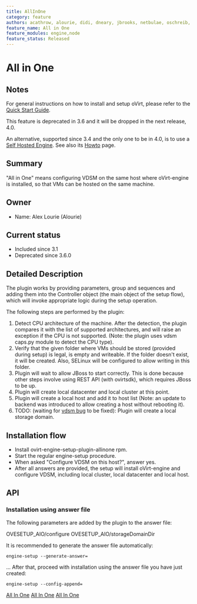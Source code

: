 ```yaml
---
title: AllInOne
category: feature
authors: acathrow, alourie, didi, dneary, jbrooks, netbulae, oschreib, sandrobonazzola
feature_name: All in One
feature_modules: engine,node
feature_status: Released
---
```


# All in One

## Notes

For general instructions on how to install and setup oVirt, please refer to the [Quick Start Guide](/documentation/quickstart/quickstart-guide/).

This feature is deprecated in 3.6 and it will be dropped in the next release, 4.0.

An alternative, supported since 3.4 and the only one to be in 4.0, is to use a [Self Hosted Engine](/develop/release-management/features/engine/self-hosted-engine/). See also its [Howto](/documentation/how-to/hosted-engine/) page.

## Summary

"All in One" means configuring VDSM on the same host where oVirt-engine is installed, so that VMs can be hosted on the same machine.

## Owner

*   Name: Alex Lourie (Alourie)

## Current status
*   Included since 3.1
*   Deprecated since 3.6.0

## Detailed Description

The plugin works by providing parameters, group and sequences and adding them into the Controller object (the main object of the setup flow), which will invoke appropriate logic during the setup operation.

The following steps are performed by the plugin:

1.  Detect CPU architecture of the machine. After the detection, the plugin compares it with the list of supported architectures, and will raise an exception if the CPU is not supported. (Note: the plugin uses vdsm caps.py module to detect the CPU type).
2.  Verify that the given folder where VMs should be stored (provided during setup) is legal, is empty and writeable. If the folder doesn't exist, it will be created. Also, SELinux will be configured to allow writing in this folder.
3.  Plugin will wait to allow JBoss to start correctly. This is done because other steps involve using REST API (with ovirtsdk), which requires JBoss to be up.
4.  Plugin will create local datacenter and local cluster at this point.
5.  Plugin will create a local host and add it to host list (Note: an update to backend was introduced to allow creating a host without rebooting it).
6.  TODO: (waiting for [vdsm bug](https://bugzilla.redhat.com/show_bug.cgi?id=799111) to be fixed): Plugin will create a local storage domain.

## Installation flow

*   Install ovirt-engine-setup-plugin-allinone rpm.
*   Start the regular engine-setup procedure.
*   When asked "Configure VDSM on this host?", answer yes.
*   After all answers are provided, the setup will install oVirt-engine and configure VDSM, including local cluster, local datacenter and local host.

## API

### Installation using answer file

The following parameters are added by the plugin to the answer file:

OVESETUP_AIO/configure
OVESETUP_AIO/storageDomainDir

It is recommended to generate the answer file automatically:

`engine-setup --generate-answer=`<answer file full path>

... After that, proceed with installation using the answer file you have just created:

`engine-setup --config-append=`<answer file full path>



[All In One](/develop/release-management/features/) [All In One](/develop/release-management/releases/3.1/feature/) [All In One](Category:Integration)

